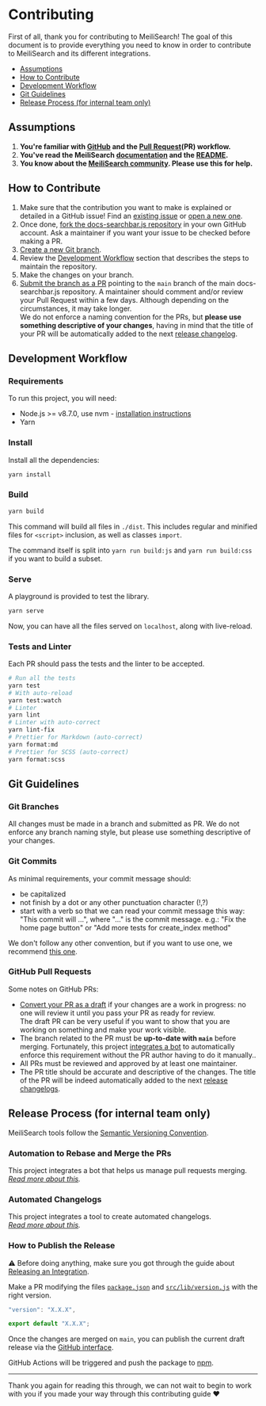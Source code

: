 # Contributing <!-- omit in TOC -->

First of all, thank you for contributing to MeiliSearch! The goal of this document is to provide everything you need to know in order to contribute to MeiliSearch and its different integrations.

- [Assumptions](#assumptions)
- [How to Contribute](#how-to-contribute)
- [Development Workflow](#development-workflow)
- [Git Guidelines](#git-guidelines)
- [Release Process (for internal team only)](#release-process-for-internal-team-only)

## Assumptions

1. **You're familiar with [GitHub](https://github.com) and the [Pull Request](https://help.github.com/en/github/collaborating-with-issues-and-pull-requests/about-pull-requests)(PR) workflow.**
2. **You've read the MeiliSearch [documentation](https://docs.meilisearch.com) and the [README](/README.md).**
3. **You know about the [MeiliSearch community](https://docs.meilisearch.com/learn/what_is_meilisearch/contact.html). Please use this for help.**

## How to Contribute

1. Make sure that the contribution you want to make is explained or detailed in a GitHub issue! Find an [existing issue](https://github.com/meilisearch/docs-searchbar.js/issues/) or [open a new one](https://github.com/meilisearch/docs-searchbar.js/issues/new).
2. Once done, [fork the docs-searchbar.js repository](https://help.github.com/en/github/getting-started-with-github/fork-a-repo) in your own GitHub account. Ask a maintainer if you want your issue to be checked before making a PR.
3. [Create a new Git branch](https://help.github.com/en/github/collaborating-with-issues-and-pull-requests/creating-and-deleting-branches-within-your-repository).
4. Review the [Development Workflow](#workflow) section that describes the steps to maintain the repository.
5. Make the changes on your branch.
6. [Submit the branch as a PR](https://help.github.com/en/github/collaborating-with-issues-and-pull-requests/creating-a-pull-request-from-a-fork) pointing to the `main` branch of the main docs-searchbar.js repository. A maintainer should comment and/or review your Pull Request within a few days. Although depending on the circumstances, it may take longer.<br>
   We do not enforce a naming convention for the PRs, but **please use something descriptive of your changes**, having in mind that the title of your PR will be automatically added to the next [release changelog](https://github.com/meilisearch/docs-searchbar.js/releases/).

## Development Workflow

### Requirements <!-- omit in TOC -->

To run this project, you will need:

- Node.js >= v8.7.0, use nvm - [installation instructions](https://github.com/creationix/nvm#install-script)
- Yarn

### Install <!-- omit in TOC -->

Install all the dependencies:

```bash
yarn install
```

### Build <!-- omit in TOC -->

```bash
yarn build
```

This command will build all files in `./dist`. This includes regular and minified files for `<script>` inclusion, as well as classes `import`.

The command itself is split into `yarn run build:js` and `yarn run build:css` if you want to build a subset.

### Serve <!-- omit in TOC -->

A playground is provided to test the library.

```bash
yarn serve
```

Now, you can have all the files served on `localhost`, along with live-reload.

### Tests and Linter <!-- omit in TOC -->

Each PR should pass the tests and the linter to be accepted.

```bash
# Run all the tests
yarn test
# With auto-reload
yarn test:watch
# Linter
yarn lint
# Linter with auto-correct
yarn lint-fix
# Prettier for Markdown (auto-correct)
yarn format:md
# Prettier for SCSS (auto-correct)
yarn format:scss
```

## Git Guidelines

### Git Branches <!-- omit in TOC -->

All changes must be made in a branch and submitted as PR.
We do not enforce any branch naming style, but please use something descriptive of your changes.

### Git Commits <!-- omit in TOC -->

As minimal requirements, your commit message should:

- be capitalized
- not finish by a dot or any other punctuation character (!,?)
- start with a verb so that we can read your commit message this way: "This commit will ...", where "..." is the commit message.
  e.g.: "Fix the home page button" or "Add more tests for create_index method"

We don't follow any other convention, but if you want to use one, we recommend [this one](https://chris.beams.io/posts/git-commit/).

### GitHub Pull Requests <!-- omit in TOC -->

Some notes on GitHub PRs:

- [Convert your PR as a draft](https://help.github.com/en/github/collaborating-with-issues-and-pull-requests/changing-the-stage-of-a-pull-request) if your changes are a work in progress: no one will review it until you pass your PR as ready for review.<br>
  The draft PR can be very useful if you want to show that you are working on something and make your work visible.
- The branch related to the PR must be **up-to-date with `main`** before merging. Fortunately, this project [integrates a bot](https://github.com/meilisearch/integration-guides/blob/main/guides/bors.md) to automatically enforce this requirement without the PR author having to do it manually..
- All PRs must be reviewed and approved by at least one maintainer.
- The PR title should be accurate and descriptive of the changes. The title of the PR will be indeed automatically added to the next [release changelogs](https://github.com/meilisearch/docs-searchbar.js/releases/).

## Release Process (for internal team only)

MeiliSearch tools follow the [Semantic Versioning Convention](https://semver.org/).

### Automation to Rebase and Merge the PRs <!-- omit in TOC -->

This project integrates a bot that helps us manage pull requests merging.<br>
_[Read more about this](https://github.com/meilisearch/integration-guides/blob/main/guides/bors.md)._

### Automated Changelogs <!-- omit in TOC -->

This project integrates a tool to create automated changelogs.<br>
_[Read more about this](https://github.com/meilisearch/integration-guides/blob/main/guides/release-drafter.md)._

### How to Publish the Release <!-- omit in TOC -->

⚠️ Before doing anything, make sure you got through the guide about [Releasing an Integration](https://github.com/meilisearch/integration-guides/blob/main/guides/integration-release.md).

Make a PR modifying the files [`package.json`](/package.json) and [`src/lib/version.js`](/src/lib/version.js) with the right version.

```javascript
"version": "X.X.X",
```

```javascript
export default "X.X.X";
```

Once the changes are merged on `main`, you can publish the current draft release via the [GitHub interface](https://github.com/meilisearch/docs-searchbar.js/releases).

GitHub Actions will be triggered and push the package to [npm](https://www.npmjs.com/package/docs-searchbar.js).

<hr>

Thank you again for reading this through, we can not wait to begin to work with you if you made your way through this contributing guide ❤️

